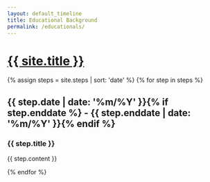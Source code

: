 ```yaml
---
layout: default_timeline
title: Educational Background
permalink: /educationals/
---
```


<div class="container row">
  <h1 class="cv-title">
    <a href="/">
      <span class="black white-text">{{ site.title }}</span>
    </a>
  </h1>
  {% assign steps = site.steps | sort: 'date' %}
  {% for step in steps %}
    <div class="item">
      <i class="vertical-line"></i>
      <h2 class="item-date">{{ step.date | date: '%m/%Y' }}{% if step.enddate %} - {{ step.enddate | date: '%m/%Y' }}{% endif %}</h2>
      <div class="card-panel">
        <h3 class="card-title">
          {{ step.title }}
        </h3>
        <p>
          {{ step.content }}
        </p>
      </div>
    </div>
  {% endfor %}
  <div class="last-item">
    <i class="vertical-line"></i>
  </div>
</div>
